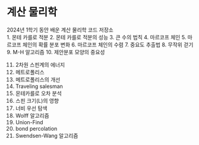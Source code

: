 # 계산 물리학
<summary>
2024년 1학기 동안 배운 계산 물리학 코드 저장소

</summary>
1. 몬테 카를로 적분
2. 몬테 카를로 적분의 성능
3. 큰 수의 법칙
4. 마르코프 체인
5. 마르코프 체인의 확률 분포 변화
6. 마르코프 체인의 수렴
7. 중요도 추출법
8. 무작위 걷기
9. M-H 알고리즘
10. 제안분포 모양의 중요성

11. 2차원 스핀계의 에너지
12. 메트로폴리스
13. 메트로폴리스의 개선
14. Traveling salesman
15. 몬테카를로 오차 분석
16. 스핀 크기(L)의 영향
17.  너비 우선 탐색
18.  Wolff 알고리즘
19.  Union-Find
20.  bond percolation
21.  Swendsen-Wang 알고리즘
